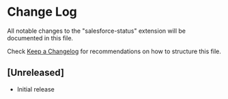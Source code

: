 # Change Log

All notable changes to the "salesforce-status" extension will be documented in this file.

Check [Keep a Changelog](http://keepachangelog.com/) for recommendations on how to structure this file.

## [Unreleased]

- Initial release